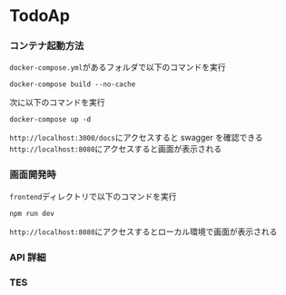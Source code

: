 # TodoAp

### コンテナ起動方法

`docker-compose.yml`があるフォルダで以下のコマンドを実行

```
docker-compose build --no-cache
```

次に以下のコマンドを実行

```
docker-compose up -d
```

`http://localhost:3000/docs`にアクセスすると swagger を確認できる
`http://localhost:8080`にアクセスすると画面が表示される

### 画面開発時

`frontend`ディレクトリで以下のコマンドを実行

```
npm run dev
```

`http://localhost:8080`にアクセスするとローカル環境で画面が表示される

### API 詳細

### TES

